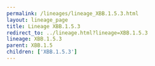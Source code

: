 ```yaml
---
permalink: /lineages/lineage_XBB.1.5.3.html
layout: lineage_page
title: Lineage XBB.1.5.3
redirect_to: ../lineage.html?lineage=XBB.1.5.3
lineage: XBB.1.5.3
parent: XBB.1.5
children: ['XBB.1.5.3']
---
```

